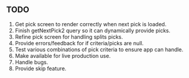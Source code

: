 ## TODO

1. Get pick screen to render correctly when next pick is loaded.
2. Finish getNextPick2 query so it can dynamically provide picks.
3. Refine pick screen for handling splits picks. 
4. Provide errors/feedback for if criteria/picks are null.
5. Test various combinations of pick criteria to ensure app can handle. 
6. Make available for live production use.
7. Handle bugs.
8. Provide skip feature.
